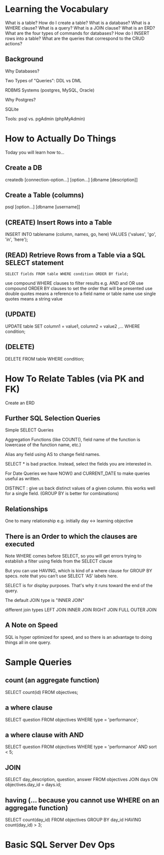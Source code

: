 # Learning the Vocabulary

 What is a table?
 How do I create a table?
 What is a database?
 What is a WHERE clause?
 What is a query?
 What is a JOIN clause?
 What is an ERD?
 What are the four types of commands for databases?
 How do I INSERT rows into a table?
 What are the queries that correspond to the CRUD actions?

## Background

Why Databases?

Two Types of "Queries": DDL vs DML

RDBMS Systems (postgres, MySQL, Oracle)

Why Postgres?

SQLite

Tools: psql vs. pgAdmin (phpMyAdmin)

# How to Actually Do Things

Today you will learn how to...

## Create a DB

createdb [connection-option...] [option...] [dbname [description]]

## Create a Table (columns)

psql [option...] [dbname [username]]

## (CREATE) Insert Rows into a Table 

INSERT INTO tablename (column, names, go, here)
    VALUES ('values', 'go', 'in', 'here');

## (READ) Retrieve Rows from a Table via a SQL SELECT statement

    SELECT fields FROM table WHERE condition ORDER BY field;

use compound WHERE clauses to filter results e.g. AND and OR 
use compound ORDER BY clauses to set the order that will be presented
use double quotes means a reference to a field name or table name
use single quotes means a string value

## (UPDATE)

UPDATE table
SET column1 = value1,
    column2 = value2 ,...
WHERE
	condition;

## (DELETE)

DELETE FROM table WHERE condition;

# How To Relate Tables (via PK and FK)

Create an ERD



## Further SQL Selection Queries

Simple SELECT Queries

Aggregation Functions (like COUNT(), field name of the function is lowercase of the function name, etc.)

Alias any field using AS to change field names.

SELECT * is bad practice. Instead, select the fields you are interested in.

For Date Queries we have NOW() and CURRENT_DATE to make queries useful as written.

DISTINCT : give us back distinct values of a given column. this works well for a single field. (GROUP BY is better for combinations)

## Relationships

One to many relationship e.g. initially  day <-> learning objective

## There is an Order to which the clauses are executed

Note WHERE comes before SELECT, so you will get errors trying to establish a filter using fields from the SELECT clause

But you can use HAVING, which is kind of a where clause for GROUP BY specs. note that you can't use SELECT 'AS' labels here.

SELECT is for display purposes. That's why it runs toward the end of the query.

The default JOIN type is "INNER JOIN"

different join types
LEFT JOIN
INNER JOIN
RIGHT JOIN
FULL OUTER JOIN

## A Note on Speed

SQL is hyper optimized for speed, and so there is an advantage to doing things all in one query.

# Sample Queries

## count (an aggregate function)

SELECT count(id) 
FROM objectives;

## a where clause

SELECT question 
FROM objectives
WHERE type = 'performance';

## a where clause with AND

SELECT question 
FROM objectives
WHERE type = 'performance' AND sort < 5;

## JOIN
SELECT day_description, question, answer
FROM objectives
JOIN days ON objectives.day_id = days.id;

## having (... because you cannot use WHERE on an aggregate function)

SELECT count(day_id) 
FROM objectives 
GROUP BY day_id 
HAVING count(day_id) > 3;

# Basic SQL Server Dev Ops

